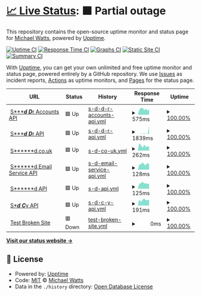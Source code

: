 # [📈 Live Status](https://altescape.github.io/upptime-test): <!--live status--> **🟧 Partial outage**

This repository contains the open-source uptime monitor and status page for [Michael Watts](michaelwatts.me), powered by [Upptime](https://github.com/upptime/upptime).

[![Uptime CI](https://github.com/altescape/upptime-test/workflows/Uptime%20CI/badge.svg)](https://github.com/altescape/upptime-test/actions?query=workflow%3A%22Uptime+CI%22)
[![Response Time CI](https://github.com/altescape/upptime-test/workflows/Response%20Time%20CI/badge.svg)](https://github.com/altescape/upptime-test/actions?query=workflow%3A%22Response+Time+CI%22)
[![Graphs CI](https://github.com/altescape/upptime-test/workflows/Graphs%20CI/badge.svg)](https://github.com/altescape/upptime-test/actions?query=workflow%3A%22Graphs+CI%22)
[![Static Site CI](https://github.com/altescape/upptime-test/workflows/Static%20Site%20CI/badge.svg)](https://github.com/altescape/upptime-test/actions?query=workflow%3A%22Static+Site+CI%22)
[![Summary CI](https://github.com/altescape/upptime-test/workflows/Summary%20CI/badge.svg)](https://github.com/altescape/upptime-test/actions?query=workflow%3A%22Summary+CI%22)

With [Upptime](https://upptime.js.org), you can get your own unlimited and free uptime monitor and status page, powered entirely by a GitHub repository. We use [Issues](https://github.com/altescape/upptime-test/issues) as incident reports, [Actions](https://github.com/altescape/upptime-test/actions) as uptime monitors, and [Pages](https://altescape.github.io/upptime-test) for the status page.

<!--start: status pages-->
<!-- This summary is generated by Upptime (https://github.com/upptime/upptime) -->
<!-- Do not edit this manually, your changes will be overwritten -->
<!-- prettier-ignore -->
| URL | Status | History | Response Time | Uptime |
| --- | ------ | ------- | ------------- | ------ |
| <img alt="" src="https://favicons.githubusercontent.com/api.swiftaid.co.uk" height="13"> [S******d D***r Accounts API](https://api.swiftaid.co.uk/donor-accounts/v1/healthcheck) | 🟩 Up | [s-d-d-r-accounts-api.yml](https://github.com/altescape/upptime-test/commits/HEAD/history/s-d-d-r-accounts-api.yml) | <details><summary><img alt="Response time graph" src="./graphs/s-d-d-r-accounts-api/response-time-week.png" height="20"> 575ms</summary><br><a href="https://altescape.github.io/upptime-test/history/s-d-d-r-accounts-api"><img alt="Response time 566" src="https://img.shields.io/endpoint?url=https%3A%2F%2Fraw.githubusercontent.com%2Faltescape%2Fupptime-test%2FHEAD%2Fapi%2Fs-d-d-r-accounts-api%2Fresponse-time.json"></a><br><a href="https://altescape.github.io/upptime-test/history/s-d-d-r-accounts-api"><img alt="24-hour response time 897" src="https://img.shields.io/endpoint?url=https%3A%2F%2Fraw.githubusercontent.com%2Faltescape%2Fupptime-test%2FHEAD%2Fapi%2Fs-d-d-r-accounts-api%2Fresponse-time-day.json"></a><br><a href="https://altescape.github.io/upptime-test/history/s-d-d-r-accounts-api"><img alt="7-day response time 575" src="https://img.shields.io/endpoint?url=https%3A%2F%2Fraw.githubusercontent.com%2Faltescape%2Fupptime-test%2FHEAD%2Fapi%2Fs-d-d-r-accounts-api%2Fresponse-time-week.json"></a><br><a href="https://altescape.github.io/upptime-test/history/s-d-d-r-accounts-api"><img alt="30-day response time 566" src="https://img.shields.io/endpoint?url=https%3A%2F%2Fraw.githubusercontent.com%2Faltescape%2Fupptime-test%2FHEAD%2Fapi%2Fs-d-d-r-accounts-api%2Fresponse-time-month.json"></a><br><a href="https://altescape.github.io/upptime-test/history/s-d-d-r-accounts-api"><img alt="1-year response time 566" src="https://img.shields.io/endpoint?url=https%3A%2F%2Fraw.githubusercontent.com%2Faltescape%2Fupptime-test%2FHEAD%2Fapi%2Fs-d-d-r-accounts-api%2Fresponse-time-year.json"></a></details> | <details><summary><a href="https://altescape.github.io/upptime-test/history/s-d-d-r-accounts-api">100.00%</a></summary><a href="https://altescape.github.io/upptime-test/history/s-d-d-r-accounts-api"><img alt="All-time uptime 100.00%" src="https://img.shields.io/endpoint?url=https%3A%2F%2Fraw.githubusercontent.com%2Faltescape%2Fupptime-test%2FHEAD%2Fapi%2Fs-d-d-r-accounts-api%2Fuptime.json"></a><br><a href="https://altescape.github.io/upptime-test/history/s-d-d-r-accounts-api"><img alt="24-hour uptime 100.00%" src="https://img.shields.io/endpoint?url=https%3A%2F%2Fraw.githubusercontent.com%2Faltescape%2Fupptime-test%2FHEAD%2Fapi%2Fs-d-d-r-accounts-api%2Fuptime-day.json"></a><br><a href="https://altescape.github.io/upptime-test/history/s-d-d-r-accounts-api"><img alt="7-day uptime 100.00%" src="https://img.shields.io/endpoint?url=https%3A%2F%2Fraw.githubusercontent.com%2Faltescape%2Fupptime-test%2FHEAD%2Fapi%2Fs-d-d-r-accounts-api%2Fuptime-week.json"></a><br><a href="https://altescape.github.io/upptime-test/history/s-d-d-r-accounts-api"><img alt="30-day uptime 100.00%" src="https://img.shields.io/endpoint?url=https%3A%2F%2Fraw.githubusercontent.com%2Faltescape%2Fupptime-test%2FHEAD%2Fapi%2Fs-d-d-r-accounts-api%2Fuptime-month.json"></a><br><a href="https://altescape.github.io/upptime-test/history/s-d-d-r-accounts-api"><img alt="1-year uptime 100.00%" src="https://img.shields.io/endpoint?url=https%3A%2F%2Fraw.githubusercontent.com%2Faltescape%2Fupptime-test%2FHEAD%2Fapi%2Fs-d-d-r-accounts-api%2Fuptime-year.json"></a></details>
| <img alt="" src="https://favicons.githubusercontent.com/api.swiftaid.co.uk" height="13"> [S******d D***r API](https://api.swiftaid.co.uk/donor/v1/healthcheck) | 🟩 Up | [s-d-d-r-api.yml](https://github.com/altescape/upptime-test/commits/HEAD/history/s-d-d-r-api.yml) | <details><summary><img alt="Response time graph" src="./graphs/s-d-d-r-api/response-time-week.png" height="20"> 1839ms</summary><br><a href="https://altescape.github.io/upptime-test/history/s-d-d-r-api"><img alt="Response time 1124" src="https://img.shields.io/endpoint?url=https%3A%2F%2Fraw.githubusercontent.com%2Faltescape%2Fupptime-test%2FHEAD%2Fapi%2Fs-d-d-r-api%2Fresponse-time.json"></a><br><a href="https://altescape.github.io/upptime-test/history/s-d-d-r-api"><img alt="24-hour response time 204" src="https://img.shields.io/endpoint?url=https%3A%2F%2Fraw.githubusercontent.com%2Faltescape%2Fupptime-test%2FHEAD%2Fapi%2Fs-d-d-r-api%2Fresponse-time-day.json"></a><br><a href="https://altescape.github.io/upptime-test/history/s-d-d-r-api"><img alt="7-day response time 1839" src="https://img.shields.io/endpoint?url=https%3A%2F%2Fraw.githubusercontent.com%2Faltescape%2Fupptime-test%2FHEAD%2Fapi%2Fs-d-d-r-api%2Fresponse-time-week.json"></a><br><a href="https://altescape.github.io/upptime-test/history/s-d-d-r-api"><img alt="30-day response time 1124" src="https://img.shields.io/endpoint?url=https%3A%2F%2Fraw.githubusercontent.com%2Faltescape%2Fupptime-test%2FHEAD%2Fapi%2Fs-d-d-r-api%2Fresponse-time-month.json"></a><br><a href="https://altescape.github.io/upptime-test/history/s-d-d-r-api"><img alt="1-year response time 1124" src="https://img.shields.io/endpoint?url=https%3A%2F%2Fraw.githubusercontent.com%2Faltescape%2Fupptime-test%2FHEAD%2Fapi%2Fs-d-d-r-api%2Fresponse-time-year.json"></a></details> | <details><summary><a href="https://altescape.github.io/upptime-test/history/s-d-d-r-api">100.00%</a></summary><a href="https://altescape.github.io/upptime-test/history/s-d-d-r-api"><img alt="All-time uptime 100.00%" src="https://img.shields.io/endpoint?url=https%3A%2F%2Fraw.githubusercontent.com%2Faltescape%2Fupptime-test%2FHEAD%2Fapi%2Fs-d-d-r-api%2Fuptime.json"></a><br><a href="https://altescape.github.io/upptime-test/history/s-d-d-r-api"><img alt="24-hour uptime 100.00%" src="https://img.shields.io/endpoint?url=https%3A%2F%2Fraw.githubusercontent.com%2Faltescape%2Fupptime-test%2FHEAD%2Fapi%2Fs-d-d-r-api%2Fuptime-day.json"></a><br><a href="https://altescape.github.io/upptime-test/history/s-d-d-r-api"><img alt="7-day uptime 100.00%" src="https://img.shields.io/endpoint?url=https%3A%2F%2Fraw.githubusercontent.com%2Faltescape%2Fupptime-test%2FHEAD%2Fapi%2Fs-d-d-r-api%2Fuptime-week.json"></a><br><a href="https://altescape.github.io/upptime-test/history/s-d-d-r-api"><img alt="30-day uptime 100.00%" src="https://img.shields.io/endpoint?url=https%3A%2F%2Fraw.githubusercontent.com%2Faltescape%2Fupptime-test%2FHEAD%2Fapi%2Fs-d-d-r-api%2Fuptime-month.json"></a><br><a href="https://altescape.github.io/upptime-test/history/s-d-d-r-api"><img alt="1-year uptime 100.00%" src="https://img.shields.io/endpoint?url=https%3A%2F%2Fraw.githubusercontent.com%2Faltescape%2Fupptime-test%2FHEAD%2Fapi%2Fs-d-d-r-api%2Fuptime-year.json"></a></details>
| <img alt="" src="https://favicons.githubusercontent.com/www.swiftaid.co.uk" height="13"> [S******d.co.uk](https://www.swiftaid.co.uk) | 🟩 Up | [s-d-co-uk.yml](https://github.com/altescape/upptime-test/commits/HEAD/history/s-d-co-uk.yml) | <details><summary><img alt="Response time graph" src="./graphs/s-d-co-uk/response-time-week.png" height="20"> 262ms</summary><br><a href="https://altescape.github.io/upptime-test/history/s-d-co-uk"><img alt="Response time 378" src="https://img.shields.io/endpoint?url=https%3A%2F%2Fraw.githubusercontent.com%2Faltescape%2Fupptime-test%2FHEAD%2Fapi%2Fs-d-co-uk%2Fresponse-time.json"></a><br><a href="https://altescape.github.io/upptime-test/history/s-d-co-uk"><img alt="24-hour response time 293" src="https://img.shields.io/endpoint?url=https%3A%2F%2Fraw.githubusercontent.com%2Faltescape%2Fupptime-test%2FHEAD%2Fapi%2Fs-d-co-uk%2Fresponse-time-day.json"></a><br><a href="https://altescape.github.io/upptime-test/history/s-d-co-uk"><img alt="7-day response time 262" src="https://img.shields.io/endpoint?url=https%3A%2F%2Fraw.githubusercontent.com%2Faltescape%2Fupptime-test%2FHEAD%2Fapi%2Fs-d-co-uk%2Fresponse-time-week.json"></a><br><a href="https://altescape.github.io/upptime-test/history/s-d-co-uk"><img alt="30-day response time 378" src="https://img.shields.io/endpoint?url=https%3A%2F%2Fraw.githubusercontent.com%2Faltescape%2Fupptime-test%2FHEAD%2Fapi%2Fs-d-co-uk%2Fresponse-time-month.json"></a><br><a href="https://altescape.github.io/upptime-test/history/s-d-co-uk"><img alt="1-year response time 378" src="https://img.shields.io/endpoint?url=https%3A%2F%2Fraw.githubusercontent.com%2Faltescape%2Fupptime-test%2FHEAD%2Fapi%2Fs-d-co-uk%2Fresponse-time-year.json"></a></details> | <details><summary><a href="https://altescape.github.io/upptime-test/history/s-d-co-uk">100.00%</a></summary><a href="https://altescape.github.io/upptime-test/history/s-d-co-uk"><img alt="All-time uptime 100.00%" src="https://img.shields.io/endpoint?url=https%3A%2F%2Fraw.githubusercontent.com%2Faltescape%2Fupptime-test%2FHEAD%2Fapi%2Fs-d-co-uk%2Fuptime.json"></a><br><a href="https://altescape.github.io/upptime-test/history/s-d-co-uk"><img alt="24-hour uptime 100.00%" src="https://img.shields.io/endpoint?url=https%3A%2F%2Fraw.githubusercontent.com%2Faltescape%2Fupptime-test%2FHEAD%2Fapi%2Fs-d-co-uk%2Fuptime-day.json"></a><br><a href="https://altescape.github.io/upptime-test/history/s-d-co-uk"><img alt="7-day uptime 100.00%" src="https://img.shields.io/endpoint?url=https%3A%2F%2Fraw.githubusercontent.com%2Faltescape%2Fupptime-test%2FHEAD%2Fapi%2Fs-d-co-uk%2Fuptime-week.json"></a><br><a href="https://altescape.github.io/upptime-test/history/s-d-co-uk"><img alt="30-day uptime 100.00%" src="https://img.shields.io/endpoint?url=https%3A%2F%2Fraw.githubusercontent.com%2Faltescape%2Fupptime-test%2FHEAD%2Fapi%2Fs-d-co-uk%2Fuptime-month.json"></a><br><a href="https://altescape.github.io/upptime-test/history/s-d-co-uk"><img alt="1-year uptime 100.00%" src="https://img.shields.io/endpoint?url=https%3A%2F%2Fraw.githubusercontent.com%2Faltescape%2Fupptime-test%2FHEAD%2Fapi%2Fs-d-co-uk%2Fuptime-year.json"></a></details>
| <img alt="" src="https://favicons.githubusercontent.com/api.swiftaid.co.uk" height="13"> [S******d Email Service API](https://api.swiftaid.co.uk/services/email/v1/healthcheck) | 🟩 Up | [s-d-email-service-api.yml](https://github.com/altescape/upptime-test/commits/HEAD/history/s-d-email-service-api.yml) | <details><summary><img alt="Response time graph" src="./graphs/s-d-email-service-api/response-time-week.png" height="20"> 128ms</summary><br><a href="https://altescape.github.io/upptime-test/history/s-d-email-service-api"><img alt="Response time 142" src="https://img.shields.io/endpoint?url=https%3A%2F%2Fraw.githubusercontent.com%2Faltescape%2Fupptime-test%2FHEAD%2Fapi%2Fs-d-email-service-api%2Fresponse-time.json"></a><br><a href="https://altescape.github.io/upptime-test/history/s-d-email-service-api"><img alt="24-hour response time 170" src="https://img.shields.io/endpoint?url=https%3A%2F%2Fraw.githubusercontent.com%2Faltescape%2Fupptime-test%2FHEAD%2Fapi%2Fs-d-email-service-api%2Fresponse-time-day.json"></a><br><a href="https://altescape.github.io/upptime-test/history/s-d-email-service-api"><img alt="7-day response time 128" src="https://img.shields.io/endpoint?url=https%3A%2F%2Fraw.githubusercontent.com%2Faltescape%2Fupptime-test%2FHEAD%2Fapi%2Fs-d-email-service-api%2Fresponse-time-week.json"></a><br><a href="https://altescape.github.io/upptime-test/history/s-d-email-service-api"><img alt="30-day response time 142" src="https://img.shields.io/endpoint?url=https%3A%2F%2Fraw.githubusercontent.com%2Faltescape%2Fupptime-test%2FHEAD%2Fapi%2Fs-d-email-service-api%2Fresponse-time-month.json"></a><br><a href="https://altescape.github.io/upptime-test/history/s-d-email-service-api"><img alt="1-year response time 142" src="https://img.shields.io/endpoint?url=https%3A%2F%2Fraw.githubusercontent.com%2Faltescape%2Fupptime-test%2FHEAD%2Fapi%2Fs-d-email-service-api%2Fresponse-time-year.json"></a></details> | <details><summary><a href="https://altescape.github.io/upptime-test/history/s-d-email-service-api">100.00%</a></summary><a href="https://altescape.github.io/upptime-test/history/s-d-email-service-api"><img alt="All-time uptime 100.00%" src="https://img.shields.io/endpoint?url=https%3A%2F%2Fraw.githubusercontent.com%2Faltescape%2Fupptime-test%2FHEAD%2Fapi%2Fs-d-email-service-api%2Fuptime.json"></a><br><a href="https://altescape.github.io/upptime-test/history/s-d-email-service-api"><img alt="24-hour uptime 100.00%" src="https://img.shields.io/endpoint?url=https%3A%2F%2Fraw.githubusercontent.com%2Faltescape%2Fupptime-test%2FHEAD%2Fapi%2Fs-d-email-service-api%2Fuptime-day.json"></a><br><a href="https://altescape.github.io/upptime-test/history/s-d-email-service-api"><img alt="7-day uptime 100.00%" src="https://img.shields.io/endpoint?url=https%3A%2F%2Fraw.githubusercontent.com%2Faltescape%2Fupptime-test%2FHEAD%2Fapi%2Fs-d-email-service-api%2Fuptime-week.json"></a><br><a href="https://altescape.github.io/upptime-test/history/s-d-email-service-api"><img alt="30-day uptime 100.00%" src="https://img.shields.io/endpoint?url=https%3A%2F%2Fraw.githubusercontent.com%2Faltescape%2Fupptime-test%2FHEAD%2Fapi%2Fs-d-email-service-api%2Fuptime-month.json"></a><br><a href="https://altescape.github.io/upptime-test/history/s-d-email-service-api"><img alt="1-year uptime 100.00%" src="https://img.shields.io/endpoint?url=https%3A%2F%2Fraw.githubusercontent.com%2Faltescape%2Fupptime-test%2FHEAD%2Fapi%2Fs-d-email-service-api%2Fuptime-year.json"></a></details>
| <img alt="" src="https://favicons.githubusercontent.com/api.swiftaid.co.uk" height="13"> [S******d API](https://api.swiftaid.co.uk/integrations/v1/healthcheck) | 🟩 Up | [s-d-api.yml](https://github.com/altescape/upptime-test/commits/HEAD/history/s-d-api.yml) | <details><summary><img alt="Response time graph" src="./graphs/s-d-api/response-time-week.png" height="20"> 125ms</summary><br><a href="https://altescape.github.io/upptime-test/history/s-d-api"><img alt="Response time 122" src="https://img.shields.io/endpoint?url=https%3A%2F%2Fraw.githubusercontent.com%2Faltescape%2Fupptime-test%2FHEAD%2Fapi%2Fs-d-api%2Fresponse-time.json"></a><br><a href="https://altescape.github.io/upptime-test/history/s-d-api"><img alt="24-hour response time 176" src="https://img.shields.io/endpoint?url=https%3A%2F%2Fraw.githubusercontent.com%2Faltescape%2Fupptime-test%2FHEAD%2Fapi%2Fs-d-api%2Fresponse-time-day.json"></a><br><a href="https://altescape.github.io/upptime-test/history/s-d-api"><img alt="7-day response time 125" src="https://img.shields.io/endpoint?url=https%3A%2F%2Fraw.githubusercontent.com%2Faltescape%2Fupptime-test%2FHEAD%2Fapi%2Fs-d-api%2Fresponse-time-week.json"></a><br><a href="https://altescape.github.io/upptime-test/history/s-d-api"><img alt="30-day response time 122" src="https://img.shields.io/endpoint?url=https%3A%2F%2Fraw.githubusercontent.com%2Faltescape%2Fupptime-test%2FHEAD%2Fapi%2Fs-d-api%2Fresponse-time-month.json"></a><br><a href="https://altescape.github.io/upptime-test/history/s-d-api"><img alt="1-year response time 122" src="https://img.shields.io/endpoint?url=https%3A%2F%2Fraw.githubusercontent.com%2Faltescape%2Fupptime-test%2FHEAD%2Fapi%2Fs-d-api%2Fresponse-time-year.json"></a></details> | <details><summary><a href="https://altescape.github.io/upptime-test/history/s-d-api">100.00%</a></summary><a href="https://altescape.github.io/upptime-test/history/s-d-api"><img alt="All-time uptime 99.99%" src="https://img.shields.io/endpoint?url=https%3A%2F%2Fraw.githubusercontent.com%2Faltescape%2Fupptime-test%2FHEAD%2Fapi%2Fs-d-api%2Fuptime.json"></a><br><a href="https://altescape.github.io/upptime-test/history/s-d-api"><img alt="24-hour uptime 100.00%" src="https://img.shields.io/endpoint?url=https%3A%2F%2Fraw.githubusercontent.com%2Faltescape%2Fupptime-test%2FHEAD%2Fapi%2Fs-d-api%2Fuptime-day.json"></a><br><a href="https://altescape.github.io/upptime-test/history/s-d-api"><img alt="7-day uptime 100.00%" src="https://img.shields.io/endpoint?url=https%3A%2F%2Fraw.githubusercontent.com%2Faltescape%2Fupptime-test%2FHEAD%2Fapi%2Fs-d-api%2Fuptime-week.json"></a><br><a href="https://altescape.github.io/upptime-test/history/s-d-api"><img alt="30-day uptime 99.99%" src="https://img.shields.io/endpoint?url=https%3A%2F%2Fraw.githubusercontent.com%2Faltescape%2Fupptime-test%2FHEAD%2Fapi%2Fs-d-api%2Fuptime-month.json"></a><br><a href="https://altescape.github.io/upptime-test/history/s-d-api"><img alt="1-year uptime 99.99%" src="https://img.shields.io/endpoint?url=https%3A%2F%2Fraw.githubusercontent.com%2Faltescape%2Fupptime-test%2FHEAD%2Fapi%2Fs-d-api%2Fuptime-year.json"></a></details>
| <img alt="" src="https://favicons.githubusercontent.com/api.swiftaid.co.uk" height="13"> [S******d C*****y API](https://api.swiftaid.co.uk/charity/v1/healthcheck) | 🟩 Up | [s-d-c-y-api.yml](https://github.com/altescape/upptime-test/commits/HEAD/history/s-d-c-y-api.yml) | <details><summary><img alt="Response time graph" src="./graphs/s-d-c-y-api/response-time-week.png" height="20"> 191ms</summary><br><a href="https://altescape.github.io/upptime-test/history/s-d-c-y-api"><img alt="Response time 193" src="https://img.shields.io/endpoint?url=https%3A%2F%2Fraw.githubusercontent.com%2Faltescape%2Fupptime-test%2FHEAD%2Fapi%2Fs-d-c-y-api%2Fresponse-time.json"></a><br><a href="https://altescape.github.io/upptime-test/history/s-d-c-y-api"><img alt="24-hour response time 241" src="https://img.shields.io/endpoint?url=https%3A%2F%2Fraw.githubusercontent.com%2Faltescape%2Fupptime-test%2FHEAD%2Fapi%2Fs-d-c-y-api%2Fresponse-time-day.json"></a><br><a href="https://altescape.github.io/upptime-test/history/s-d-c-y-api"><img alt="7-day response time 191" src="https://img.shields.io/endpoint?url=https%3A%2F%2Fraw.githubusercontent.com%2Faltescape%2Fupptime-test%2FHEAD%2Fapi%2Fs-d-c-y-api%2Fresponse-time-week.json"></a><br><a href="https://altescape.github.io/upptime-test/history/s-d-c-y-api"><img alt="30-day response time 193" src="https://img.shields.io/endpoint?url=https%3A%2F%2Fraw.githubusercontent.com%2Faltescape%2Fupptime-test%2FHEAD%2Fapi%2Fs-d-c-y-api%2Fresponse-time-month.json"></a><br><a href="https://altescape.github.io/upptime-test/history/s-d-c-y-api"><img alt="1-year response time 193" src="https://img.shields.io/endpoint?url=https%3A%2F%2Fraw.githubusercontent.com%2Faltescape%2Fupptime-test%2FHEAD%2Fapi%2Fs-d-c-y-api%2Fresponse-time-year.json"></a></details> | <details><summary><a href="https://altescape.github.io/upptime-test/history/s-d-c-y-api">100.00%</a></summary><a href="https://altescape.github.io/upptime-test/history/s-d-c-y-api"><img alt="All-time uptime 100.00%" src="https://img.shields.io/endpoint?url=https%3A%2F%2Fraw.githubusercontent.com%2Faltescape%2Fupptime-test%2FHEAD%2Fapi%2Fs-d-c-y-api%2Fuptime.json"></a><br><a href="https://altescape.github.io/upptime-test/history/s-d-c-y-api"><img alt="24-hour uptime 100.00%" src="https://img.shields.io/endpoint?url=https%3A%2F%2Fraw.githubusercontent.com%2Faltescape%2Fupptime-test%2FHEAD%2Fapi%2Fs-d-c-y-api%2Fuptime-day.json"></a><br><a href="https://altescape.github.io/upptime-test/history/s-d-c-y-api"><img alt="7-day uptime 100.00%" src="https://img.shields.io/endpoint?url=https%3A%2F%2Fraw.githubusercontent.com%2Faltescape%2Fupptime-test%2FHEAD%2Fapi%2Fs-d-c-y-api%2Fuptime-week.json"></a><br><a href="https://altescape.github.io/upptime-test/history/s-d-c-y-api"><img alt="30-day uptime 100.00%" src="https://img.shields.io/endpoint?url=https%3A%2F%2Fraw.githubusercontent.com%2Faltescape%2Fupptime-test%2FHEAD%2Fapi%2Fs-d-c-y-api%2Fuptime-month.json"></a><br><a href="https://altescape.github.io/upptime-test/history/s-d-c-y-api"><img alt="1-year uptime 100.00%" src="https://img.shields.io/endpoint?url=https%3A%2F%2Fraw.githubusercontent.com%2Faltescape%2Fupptime-test%2FHEAD%2Fapi%2Fs-d-c-y-api%2Fuptime-year.json"></a></details>
| <img alt="" src="https://favicons.githubusercontent.com/thissitedoesnotexist.koj.co" height="13"> [Test Broken Site](https://thissitedoesnotexist.koj.co) | 🟥 Down | [test-broken-site.yml](https://github.com/altescape/upptime-test/commits/HEAD/history/test-broken-site.yml) | <details><summary><img alt="Response time graph" src="./graphs/test-broken-site/response-time-week.png" height="20"> 0ms</summary><br><a href="https://altescape.github.io/upptime-test/history/test-broken-site"><img alt="Response time 0" src="https://img.shields.io/endpoint?url=https%3A%2F%2Fraw.githubusercontent.com%2Faltescape%2Fupptime-test%2FHEAD%2Fapi%2Ftest-broken-site%2Fresponse-time.json"></a><br><a href="https://altescape.github.io/upptime-test/history/test-broken-site"><img alt="24-hour response time 0" src="https://img.shields.io/endpoint?url=https%3A%2F%2Fraw.githubusercontent.com%2Faltescape%2Fupptime-test%2FHEAD%2Fapi%2Ftest-broken-site%2Fresponse-time-day.json"></a><br><a href="https://altescape.github.io/upptime-test/history/test-broken-site"><img alt="7-day response time 0" src="https://img.shields.io/endpoint?url=https%3A%2F%2Fraw.githubusercontent.com%2Faltescape%2Fupptime-test%2FHEAD%2Fapi%2Ftest-broken-site%2Fresponse-time-week.json"></a><br><a href="https://altescape.github.io/upptime-test/history/test-broken-site"><img alt="30-day response time 0" src="https://img.shields.io/endpoint?url=https%3A%2F%2Fraw.githubusercontent.com%2Faltescape%2Fupptime-test%2FHEAD%2Fapi%2Ftest-broken-site%2Fresponse-time-month.json"></a><br><a href="https://altescape.github.io/upptime-test/history/test-broken-site"><img alt="1-year response time 0" src="https://img.shields.io/endpoint?url=https%3A%2F%2Fraw.githubusercontent.com%2Faltescape%2Fupptime-test%2FHEAD%2Fapi%2Ftest-broken-site%2Fresponse-time-year.json"></a></details> | <details><summary><a href="https://altescape.github.io/upptime-test/history/test-broken-site">100.00%</a></summary><a href="https://altescape.github.io/upptime-test/history/test-broken-site"><img alt="All-time uptime 100.00%" src="https://img.shields.io/endpoint?url=https%3A%2F%2Fraw.githubusercontent.com%2Faltescape%2Fupptime-test%2FHEAD%2Fapi%2Ftest-broken-site%2Fuptime.json"></a><br><a href="https://altescape.github.io/upptime-test/history/test-broken-site"><img alt="24-hour uptime 100.00%" src="https://img.shields.io/endpoint?url=https%3A%2F%2Fraw.githubusercontent.com%2Faltescape%2Fupptime-test%2FHEAD%2Fapi%2Ftest-broken-site%2Fuptime-day.json"></a><br><a href="https://altescape.github.io/upptime-test/history/test-broken-site"><img alt="7-day uptime 100.00%" src="https://img.shields.io/endpoint?url=https%3A%2F%2Fraw.githubusercontent.com%2Faltescape%2Fupptime-test%2FHEAD%2Fapi%2Ftest-broken-site%2Fuptime-week.json"></a><br><a href="https://altescape.github.io/upptime-test/history/test-broken-site"><img alt="30-day uptime 100.00%" src="https://img.shields.io/endpoint?url=https%3A%2F%2Fraw.githubusercontent.com%2Faltescape%2Fupptime-test%2FHEAD%2Fapi%2Ftest-broken-site%2Fuptime-month.json"></a><br><a href="https://altescape.github.io/upptime-test/history/test-broken-site"><img alt="1-year uptime 100.00%" src="https://img.shields.io/endpoint?url=https%3A%2F%2Fraw.githubusercontent.com%2Faltescape%2Fupptime-test%2FHEAD%2Fapi%2Ftest-broken-site%2Fuptime-year.json"></a></details>

<!--end: status pages-->

[**Visit our status website →**](https://altescape.github.io/upptime-test)

## 📄 License

- Powered by: [Upptime](https://github.com/upptime/upptime)
- Code: [MIT](./LICENSE) © [Michael Watts](michaelwatts.me)
- Data in the `./history` directory: [Open Database License](https://opendatacommons.org/licenses/odbl/1-0/)
